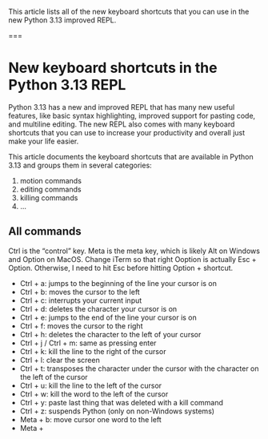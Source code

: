 This article lists all of the new keyboard shortcuts that you can use in the new Python 3.13 improved REPL.

===


# New keyboard shortcuts in the Python 3.13 REPL

Python 3.13 has a new and improved REPL that has many new useful features, like basic syntax highlighting, improved support for pasting code, and multiline editing.
The new REPL also comes with many keyboard shortcuts that you can use to increase your productivity and overall just make your life easier.

This article documents the keyboard shortcuts that are available in Python 3.13 and groups them in several categories:

 1. motion commands
 2. editing commands
 3. killing commands
 4. ...


## All commands

Ctrl is the “control” key. Meta is the meta key, which is likely Alt on Windows and Option on MacOS.
Change iTerm so that right Ooption is actually Esc + Option.
Otherwise, I need to hit Esc before hitting Option + shortcut.

 - Ctrl + a: jumps to the beginning of the line your cursor is on
 - Ctrl + b: moves the cursor to the left
 - Ctrl + c: interrupts your current input
 - Ctrl + d: deletes the character your cursor is on
 - Ctrl + e: jumps to the end of the line your cursor is on
 - Ctrl + f: moves the cursor to the right
 - Ctrl + h: deletes the character to the left of your cursor
 - Ctrl + j / Ctrl + m: same as pressing enter
 - Ctrl + k: kill the line to the right of the cursor
 - Ctrl + l: clear the screen
 - Ctrl + t: transposes the character under the cursor with the character on the left of the cursor
 - Ctrl + u: kill the line to the left of the cursor
 - Ctrl + w: kill the word to the left of the cursor
 - Ctrl + y: paste last thing that was deleted with a kill command
 - Ctrl + z: suspends Python (only on non-Windows systems)
 - Meta + b: move cursor one word to the left
 - Meta + 
